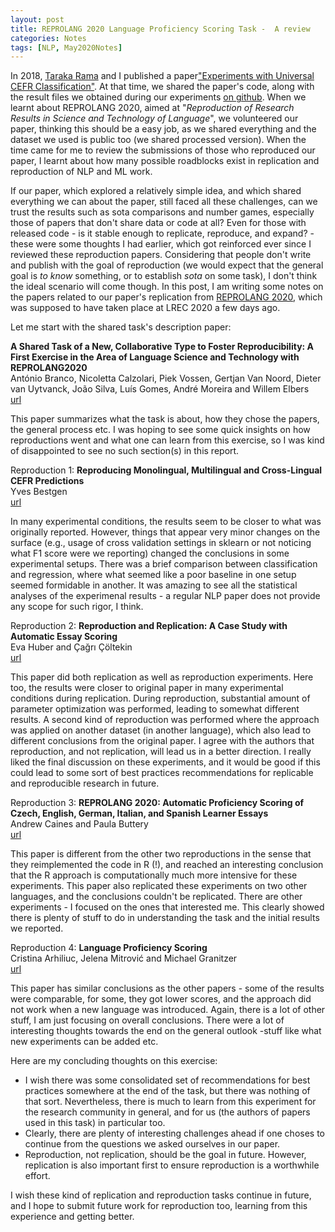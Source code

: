 ```yaml
---
layout: post
title: REPROLANG 2020 Language Proficiency Scoring Task -  A review 
categories: Notes
tags: [NLP, May2020Notes]
---
```


In 2018, [Taraka Rama](http://phylostar.github.io/) and I published a paper["Experiments with Universal CEFR Classification"](http://aclweb.org/anthology/W18-0515). At that time, we shared the paper's code, along with the result files we obtained during our experiments [on github](https://github.com/nishkalavallabhi/UniversalCEFRScoring/). When we learnt about REPROLANG 2020, aimed at "*Reproduction of Research Results in Science and Technology of Language*", we volunteered our paper, thinking this should be a easy job, as we shared everything and the dataset we used is public too (we shared processed version). When the time came for me to review the submissions of those who reproduced our paper, I learnt about how many possible roadblocks exist in replication and reproduction of NLP and ML work. 

If our paper, which explored a relatively simple idea, and which shared everything we can about the paper, still faced all these challenges, can we trust the results such as sota comparisons and number games, especially those of papers that don't share data or code at all? Even for those with released code - is it stable enough to replicate, reproduce, and expand? - these were some thoughts I had earlier, which got reinforced ever since I reviewed these reproduction papers. Considering that people don't write and publish with the goal of reproduction (we would expect that the general goal is *to know* something, or to establish *sota* on some task), I don't think the ideal scenario will come though. In this post, I am writing some notes on the papers related to our paper's replication from [REPROLANG 2020](http://wordpress.let.vupr.nl/lrec-reproduction/), which was supposed to have taken place at LREC 2020 a few days ago. 

Let me start with the shared task's description paper:  

**A Shared Task of a New, Collaborative Type to Foster Reproducibility: A First Exercise in the Area of Language Science and Technology with REPROLANG2020**  
António Branco, Nicoletta Calzolari, Piek Vossen, Gertjan Van Noord, Dieter van Uytvanck, João Silva, Luís Gomes, André Moreira and Willem Elbers   
[url](http://www.lrec-conf.org/proceedings/lrec2020/pdf/2020.lrec-1.680.pdf)  

This paper summarizes what the task is about, how they chose the papers, the general process etc. I was hoping to see some quick insights on how reproductions went and what one can learn from this exercise, so I was kind of disappointed to see no such section(s) in this report.

Reproduction 1: **Reproducing Monolingual, Multilingual and Cross-Lingual CEFR Predictions**  
Yves Bestgen   
[url](http://www.lrec-conf.org/proceedings/lrec2020/pdf/2020.lrec-1.687.pdf)  

In many experimental conditions, the results seem to be closer to what was originally reported. However, things that appear very minor changes on the surface (e.g., usage of cross validation settings in sklearn or not noticing what F1 score were we reporting) changed the conclusions in some experimental setups. There was a brief comparison between classification and regression, where what seemed like a poor baseline in one setup seemed formidable in another. It was amazing to see all the statistical analyses of the experimenal results - a regular NLP paper does not provide any scope for such rigor, I think. 


Reproduction 2: **Reproduction and Replication: A Case Study with Automatic Essay Scoring**   
Eva Huber and Çağrı Çöltekin  
[url](http://www.lrec-conf.org/proceedings/lrec2020/pdf/2020.lrec-1.688.pdf)  

This paper did both replication as well as reproduction experiments. Here too, the results were closer to original paper in many experimental conditions during replication. During reproduction, substantial amount of parameter optimization was performed, leading to somewhat different results. A second kind of reproduction was performed where the approach was applied on another dataset (in another language), which also lead to different conclusions from the original paper. I agree with the authors that reproduction, and not replication, will lead us in a better direction. I really liked the final discussion on these experiments, and it would be good if this could lead to some sort of best practices recommendations for replicable and reproducible research in future. 

Reproduction 3: **REPROLANG 2020: Automatic Proficiency Scoring of Czech, English, German, Italian, and Spanish Learner Essays**  
Andrew Caines and Paula Buttery   
[url](http://www.lrec-conf.org/proceedings/lrec2020/pdf/2020.lrec-1.689.pdf)  

This paper is different from the other two reproductions in the sense that they reimplemented the code in R (!), and reached an interesting conclusion that the R approach is computationally much more intensive for these experiments. This paper also replicated these experiments on two other languages, and the conclusions couldn't be replicated. There are other experiments - I focused on the ones that interested me. This clearly showed there is plenty of stuff to do in understanding the task and the initial results we reported.

Reproduction 4: **Language Proficiency Scoring**  
Cristina Arhiliuc, Jelena Mitrović and Michael Granitzer   
[url](http://www.lrec-conf.org/proceedings/lrec2020/pdf/2020.lrec-1.690.pdf)  

This paper has similar conclusions as the other papers - some of the results were comparable, for some, they got lower scores, and the approach did not work when a new language was introduced. Again, there is a lot of other stuff, I am just focusing on overall conclusions. There were a lot of interesting thoughts towards the end on the general outlook -stuff like what new experiments can be added etc. 

Here are my concluding thoughts on this exercise:
- I wish there was some consolidated set of recommendations for best practices somewhere at the end of the task, but there was nothing of that sort. Nevertheless, there is much to learn from this experiment for the research community in general, and for us (the authors of papers used in this task) in particular too.  
- Clearly, there are plenty of interesting challenges ahead if one choses to continue from the questions we asked ourselves in our paper.  
- Reproduction, not replication, should be the goal in future. However, replication is also important first to ensure reproduction is a worthwhile effort.  

I wish these kind of replication and reproduction tasks continue in future, and I hope to submit future work for reproduction too, learning from this experience and getting better. 
